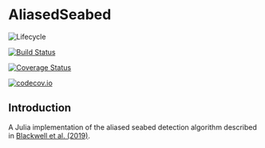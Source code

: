 # AliasedSeabed

![Lifecycle](https://img.shields.io/badge/lifecycle-experimental-orange.svg)

[![Build Status](https://travis-ci.org/robblackwell/AliasedSeabed.jl.svg?branch=master)](https://travis-ci.org/robblackwell/AliasedSeabed.jl)

[![Coverage Status](https://coveralls.io/repos/robblackwell/AliasedSeabed.jl/badge.svg?branch=master&service=github)](https://coveralls.io/github/robblackwell/AliasedSeabed.jl?branch=master)

[![codecov.io](http://codecov.io/github/robblackwell/AliasedSeabed.jl/coverage.svg?branch=master)](http://codecov.io/github/robblackwell/AliasedSeabed.jl?branch=master)

## Introduction

A Julia implementation of the aliased seabed detection algorithm described in 
[Blackwell et al. (2019)](https://arxiv.org/abs/1904.10736).
